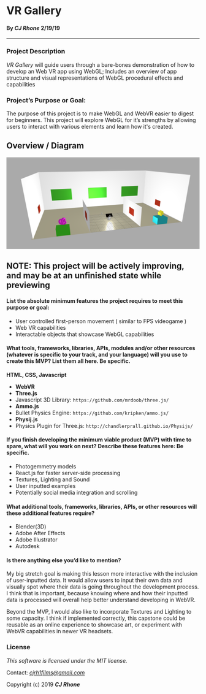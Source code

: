 # VR Gallery #

#### By _**CJ Rhone**_ 2/19/19

- - - -

### Project Description ###

_VR Gallery_ will guide users through a bare-bones demonstration of how to develop an Web VR app using WebGL; Includes an overview of app structure and visual representations of WebGL procedural effects and capabilities 

### Project’s Purpose or Goal: ###
The purpose of this project is to make WebGL and WebVR easier to digest for beginners. This project will explore WebGL for it’s strengths by allowing users to interact with various elements and learn how it's created.  


## Overview / Diagram ##
![picture alt](model_draft.png "VR Gallery_V1_Draft")  

## NOTE: This project will be actively improving, and may be at an unfinished state while previewing ##

#### List the absolute minimum features the project requires to meet this purpose or goal: ####
* User controlled first-person movement ( similar to FPS videogame )
* Web VR capabilities
* Interactable objects that showcase WebGL capabilities

#### What tools, frameworks, libraries, APIs, modules and/or other resources (whatever is specific to your track, and your language) will you use to create this MVP? List them all here. Be specific. ####
**HTML, CSS, Javascript**
* **WebVR**
* **Three.js**
 * Javascript 3D Library: `https://github.com/mrdoob/three.js/`
* **Ammo.js**
 * Bullet Physics Engine: `https://github.com/kripken/ammo.js/`
* **Physij.js**
 * Physics Plugin for Three.js: `http://chandlerprall.github.io/Physijs/`


#### If you finish developing the minimum viable product (MVP) with time to spare, what will you work on next? Describe these features here: Be specific. ####
* Photogemmetry models
 * React.js for faster server-side processing
* Textures, Lighting and Sound
 * User inputted examples
* Potentially social media integration and scrolling

#### What additional tools, frameworks, libraries, APIs, or other resources will these additional features require? ####
* Blender(3D)
* Adobe After Effects 
* Adobe Illustrator
* Autodesk

#### Is there anything else you’d like to mention? ####
My big stretch goal is making this lesson more interactive with the inclusion of user-inputted data. It would allow users to input their own data and visually spot where their data is going throughout the development process. I think that is important, because knowing where and how their inputted data is processed will overall help better understand developing in WebVR.

Beyond the MVP, I would also like to incorporate Textures and Lighting to some capacity. I think if implemented correctly, this capstone could be reusable as an online experience to showcase art, or experiment with WebVR capabilities in newer VR headsets. 


### License

*This software is licensed under the MIT license.*

Contact: *cjrh1films@gmail.com*

Copyright (c) 2019 **_CJ Rhone_**
